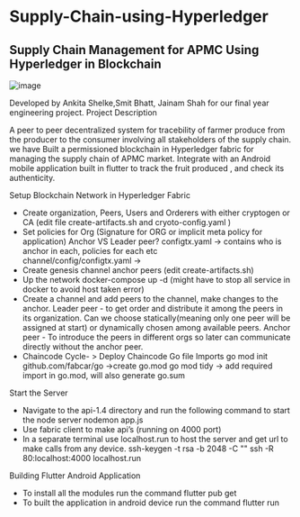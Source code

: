 # Supply-Chain-using-Hyperledger

## Supply Chain Management for APMC Using Hyperledger in Blockchain

![image](https://user-images.githubusercontent.com/46996519/170439070-94b66ce6-5b5e-4765-a598-cf727b087208.png)




Developed by
Ankita Shelke,Smit Bhatt, Jainam Shah for our final year engineering project.
Project Description

A peer to peer  decentralized system for tracebility of farmer produce from the producer to the consumer involving all stakeholders of the supply chain. we have Built a permissioned blockchain in Hyperledger fabric for managing the supply chain of APMC market. Integrate with an Android mobile application built in flutter to track the fruit produced , and check its authenticity. 


Setup Blockchain Network in Hyperledger Fabric

- Create organization, Peers, Users and Orderers with either cryptogen or CA (edit file create-artifacts.sh and cryoto-config.yaml ) 
- Set policies for Org (Signature for ORG or implicit meta policy for application)
  Anchor VS Leader peer?
  configtx.yaml -> contains who is anchor in each, policies for each etc  
  channel/config/configtx.yaml ->
- Create genesis channel anchor peers (edit create-artifacts.sh) 
- Up the network docker-compose up -d (might have to stop all service in docker to avoid host taken error)
- Create a channel and add peers to the channel, make changes to the anchor. 
  Leader peer - to get order and distribute it among the peers in its organization. Can we choose statically(meaning only one peer will be assigned at start) or dynamically chosen among available peers.
  Anchor peer - To introduce the peers in different orgs so later can communicate directly without the anchor peer. 
- Chaincode Cycle- > Deploy Chaincode
	Go file Imports 
  go mod init github.com/fabcar/go ->create go.mod 
  go mod tidy  -> add required import in go.mod, will also generate go.sum



Start the Server

- Navigate to the api-1.4 directory and run the following command to start the node server
  nodemon app.js
- Use fabric client to make api’s (running on 4000 port)
- In a separate terminal use localhost.run to host the server and get url to make calls from any device.
   ssh-keygen -t rsa -b 2048 -C "<comment>"
   ssh -R 80:localhost:4000 localhost.run
 
 
Building Flutter Android Application 
 
- To install all the modules run the command 
  flutter pub get
- To built the application in android device run the command 
  flutter run 

